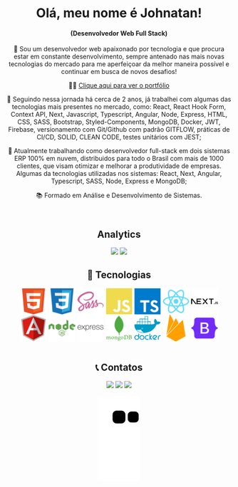 <h1 align="center">Olá, meu nome é Johnatan!</h1>
<h4 align="center">(Desenvolvedor Web Full Stack)</h4>
<div align="center">
 👋 Sou um desenvolvedor web apaixonado por tecnologia e que procura estar em constante desenvolvimento, sempre antenado nas mais novas tecnologias do mercado para me aperfeiçoar da melhor maneira possível e continuar em busca de novos desafios!
 <br>
 
 👨‍💻 <a href="https://portfolio-ecru-eta-75.vercel.app/" target="_blank" rel="nooper noreferrer">Clique aqui para ver o portfólio</a> 
 <br>
 
 🔭 Seguindo nessa jornada há cerca de 2 anos, já trabalhei com algumas das tecnologias mais presentes no mercado, como: React, React Hook Form, Context API, Next, Javascript, Typescript, Angular, Node, Express, HTML, CSS, SASS, Bootstrap, Styled-Components, MongoDB, Docker, JWT, Firebase, versionamento com Git/Github com padrão GITFLOW, práticas de CI/CD, SOLID, CLEAN CODE, testes unitários com JEST;
 <br>
 
 🌱 Atualmente trabalhando como desenvolvedor full-stack em dois sistemas ERP 100% em nuvem, distribuidos para todo o Brasil com mais de 1000 clientes, que visam otimizar e melhorar a produtividade de empresas. Algumas da tecnologias utilizadas nos sistemas: React, Next, Angular, Typescript, SASS, Node, Express e MongoDB;
 <br>
 
 📚 Formado em Análise e Desenvolvimento de Sistemas.
</div>

<br>


<div align="center">
  <h2>Analytics</h2>
  <img width="450em"  src="https://github-readme-stats.vercel.app/api?username=johnatanSO&show_icons=true&theme=monokai&include_all_commits=true&count_private=true"/>
  <img width="450em"   src="https://github-readme-stats.vercel.app/api/top-langs/?username=johnatanSO&layout=compact&langs_count=7&theme=monokai"/>
</div>
  
>
<div align="center" style="display: inline_block">
 <h2>🚀 Tecnologias </h2>
    <img align="center" alt="John-HTML" height="60" width="60"                src="https://raw.githubusercontent.com/devicons/devicon/master/icons/html5/html5-original.svg">
    <img align="center" alt="John-CSS" height="60" width="60" src="https://raw.githubusercontent.com/devicons/devicon/master/icons/css3/css3-original.svg">
    <img align="center" alt="John-Bootstrap" height="60" width="60" src="https://raw.githubusercontent.com/devicons/devicon/master/icons/sass/sass-original.svg">
    <img align="center" alt="John-JS" height="60" width=60" src="https://raw.githubusercontent.com/devicons/devicon/master/icons/javascript/javascript-plain.svg">
     <img align="center" alt="John-JS" height="60" width=60" src="https://raw.githubusercontent.com/devicons/devicon/master/icons/typescript/typescript-original.svg">
    <img align="center" alt="John-React" height="60" width="60" src="https://raw.githubusercontent.com/devicons/devicon/master/icons/react/react-original.svg">
    <img align="center" alt="John-Next" height="60" width="60" src="https://raw.githubusercontent.com/devicons/devicon/master/icons/nextjs/nextjs-original-wordmark.svg">
    <img align="center" alt="John-Next" height="60" width="60" src="https://raw.githubusercontent.com/devicons/devicon/master/icons/angularjs/angularjs-original.svg">
    <img align="center" alt="John-Bootstrap" height="60" width="60" src="https://raw.githubusercontent.com/devicons/devicon/master/icons/nodejs/nodejs-plain-wordmark.svg">
    <img align="center" alt="John-Bootstrap" height="60" width="60" src="https://raw.githubusercontent.com/devicons/devicon/master/icons/express/express-original-wordmark.svg">
   <img align="center" alt="John-Bootstrap" height="60" width="60" src="https://raw.githubusercontent.com/devicons/devicon/master/icons/mongodb/mongodb-plain-wordmark.svg">
  <img align="center" alt="John-Bootstrap" height="60" width="60" src="https://raw.githubusercontent.com/devicons/devicon/master/icons/docker/docker-plain-wordmark.svg">
    <img align="center" alt="John-Firebase" height="60" width="60" src="https://raw.githubusercontent.com/devicons/devicon/master/icons/firebase/firebase-plain.svg">
    <img align="center" alt="John-Bootstrap" height="60" width="60" src="https://raw.githubusercontent.com/devicons/devicon/master/icons/bootstrap/bootstrap-plain.svg">
    
    
  
</div>
    
  
  <br>
<div align="center"> 
  <h2>📞 Contatos</h2>
  <a href = "mailto:devsantosjohn@gmail.com"><img src="https://img.shields.io/badge/-Gmail-%23333?style=for-the-badge&logo=gmail&logoColor=white" target="_blank"></a>
  <a href="https://www.linkedin.com/in/johnatan-santos" target="_blank"><img src="https://img.shields.io/badge/-LinkedIn-%230077B5?style=for-the-badge&logo=linkedin&logoColor=white" target="_blank"></a>
 <a href="https://wa.me/61984022596" target="_blank"><img src="https://img.shields.io/badge/-Whatsapp-4af23?style=for-the-badge&logo=whatsapp&logoColor=white" target="_blank"></a>
 
 
  ![Snake animation](https://github.com/johnatanSO/johnatanSO/blob/output/github-contribution-grid-snake.svg)
</div>
